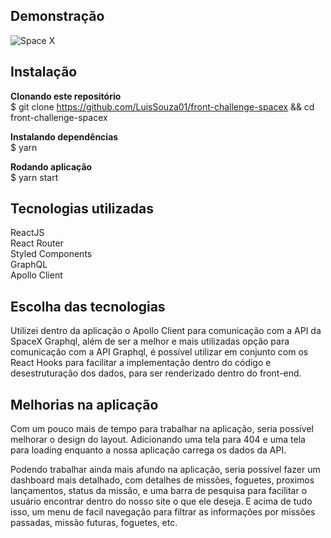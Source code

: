 ## Demonstração

![Space X](https://user-images.githubusercontent.com/68693408/95984491-a5866c00-0df9-11eb-9ff5-3a9f0931caa6.gif)

## Instalação

**Clonando este repositório** </br>
$ git clone https://github.com/LuisSouza01/front-challenge-spacex && cd front-challenge-spacex

**Instalando dependências** </br>
$ yarn

**Rodando aplicação** </br>
$ yarn start

## Tecnologias utilizadas </br>

ReactJS </br>
React Router </br>
Styled Components </br>
GraphQL </br>
Apollo Client

## Escolha das tecnologias

Utilizei dentro da aplicação o Apollo Client para comunicação com a API da SpaceX Graphql, além de ser a  melhor e mais utilizadas opção para comunicação com a API Graphql, é possível utilizar em conjunto com os React Hooks para facilitar a implementação dentro do código e desestruturação dos dados, para ser renderizado dentro do front-end.

## Melhorias na aplicação

Com um pouco mais de tempo para trabalhar na aplicação, seria possível melhorar o design do layout. Adicionando uma tela para 404 e uma tela para loading enquanto a nossa aplicação carrega os dados da API. </br>

Podendo trabalhar ainda mais afundo na aplicação, seria possível fazer um dashboard mais detalhado, com detalhes de missões, foguetes, proximos lançamentos, status da missão, e uma barra de pesquisa para facilitar o usuário encontrar dentro do nosso site o que ele deseja. E acima de tudo isso, um menu de facil navegação para filtrar as informações por missões passadas, missão futuras, foguetes, etc.
